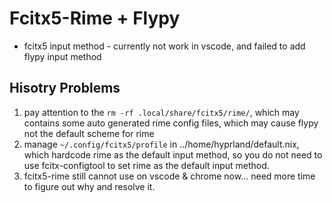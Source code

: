# Fcitx5-Rime + Flypy

- fcitx5 input method - currently not work in vscode, and failed to add flypy input method

## Hisotry Problems

1. pay attention to the `rm -rf .local/share/fcitx5/rime/`, which may contains some auto generated rime config files, which may cause flypy not the default scheme for rime
2. manage `~/.config/fcitx5/profile` in ../home/hyprland/default.nix, which hardcode rime as the default input method, so you do not need to use fcitx-configtool to set rime as the default input method.
3. fcitx5-rime still cannot use on vscode & chrome now... need more time to figure out why and resolve it.
